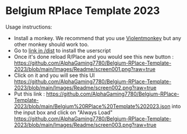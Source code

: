 # Belgium RPlace Template 2023
 
Usage instructions:
 * Install a monkey. We recommend that you use [Violentmonkey](https://violentmonkey.github.io/get-it/) but any other monkey should work too.
 * Go to [link in /dist](https://github.com/osuplace/templateManager/raw/main/dist/templateManager.user.js) to install the userscript
 * Once it's done reload R/Place and you would see this new button : 
    https://github.com/AlphaGaming7780/Belgium-RPlace-Template-2023/blob/main/Images/Readme/screen001.png?raw=true
 * Click on it and you will see this UI
    https://github.com/AlphaGaming7780/Belgium-RPlace-Template-2023/blob/main/Images/Readme/screen002.png?raw=true
 * Put this link : https://github.com/AlphaGaming7780/Belgium-RPlace-Template-2023/blob/main/Belgium%20RPlace%20Template%202023.json
    into the input box and click on "Always Load"
    https://github.com/AlphaGaming7780/Belgium-RPlace-Template-2023/blob/main/Images/Readme/screen003.png?raw=true
    